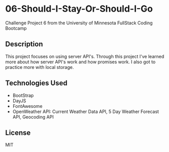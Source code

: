 # 06-Should-I-Stay-Or-Should-I-Go
Challenge Project 6 from the University of Minnesota FullStack Coding Bootcamp

## Description
This project focuses on using server API's. Through this project I've learned more about how server API's work and how promises work. I also got to practice more with local storage.

## Technologies Used
* BootStrap
* DayJS
* FontAwesome
* OpenWeather API: Current Weather Data API, 5 Day Weather Forecast API, Geocoding API

## License
MIT
